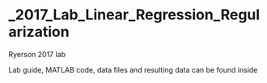 # _2017_Lab_Linear_Regression_Regularization

Ryerson 2017 lab

Lab guide, MATLAB code, data files and resulting data can be found inside
